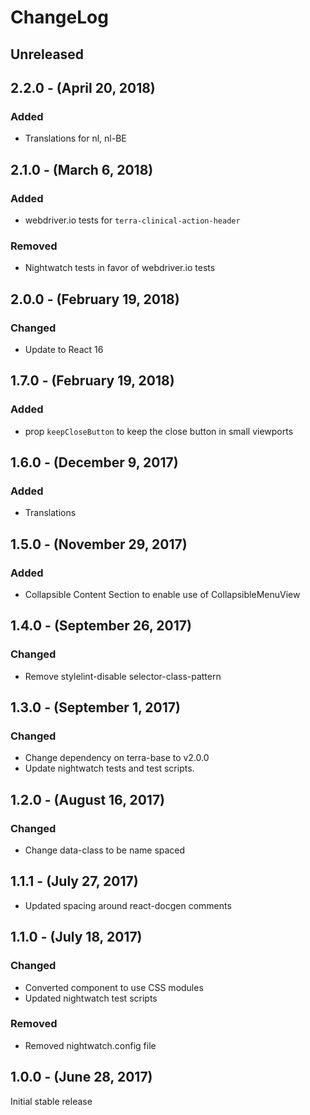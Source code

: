 ChangeLog
=========

Unreleased
----------

2.2.0 - (April 20, 2018)
----------
### Added
* Translations for nl, nl-BE

2.1.0 - (March 6, 2018)
----------
### Added
* webdriver.io tests for `terra-clinical-action-header`

### Removed
* Nightwatch tests in favor of webdriver.io tests

2.0.0 - (February 19, 2018)
----------
### Changed
* Update to React 16

1.7.0 - (February 19, 2018)
----------
### Added
* prop `keepCloseButton` to keep the close button in small viewports

1.6.0 - (December 9, 2017)
----------
### Added
* Translations

1.5.0 - (November 29, 2017)
-----------------
### Added
* Collapsible Content Section to enable use of CollapsibleMenuView

1.4.0 - (September 26, 2017)
-----------------
### Changed
* Remove stylelint-disable selector-class-pattern

1.3.0 - (September 1, 2017)
-----------------
### Changed
* Change dependency on terra-base to v2.0.0
* Update nightwatch tests and test scripts.

1.2.0 - (August 16, 2017)
-----------------
### Changed
* Change data-class to be name spaced

1.1.1 - (July 27, 2017)
-----------------
* Updated spacing around react-docgen comments

1.1.0 - (July 18, 2017)
-----------------
### Changed
* Converted component to use CSS modules
* Updated nightwatch test scripts

### Removed
* Removed nightwatch.config file

1.0.0 - (June 28, 2017)
-----------------
Initial stable release
